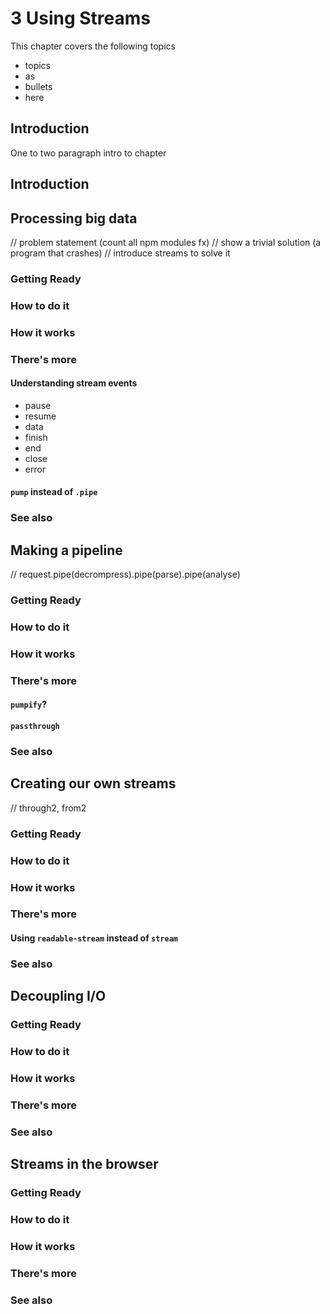 # 3 Using Streams

This chapter covers the following topics

* topics
* as
* bullets
* here

## Introduction

One to two paragraph intro to chapter

## Introduction

## Processing big data

// problem statement (count all npm modules fx)
// show a trivial solution (a program that crashes)
// introduce streams to solve it

### Getting Ready

### How to do it

### How it works

### There's more

#### Understanding stream events

* pause
* resume
* data
* finish
* end
* close
* error

#### `pump` instead of `.pipe`

### See also

## Making a pipeline

// request.pipe(decrompress).pipe(parse).pipe(analyse)

### Getting Ready

### How to do it

### How it works

### There's more

#### `pumpify`?

#### `passthrough`

### See also

## Creating our own streams

// through2, from2

### Getting Ready

### How to do it

### How it works

### There's more

#### Using `readable-stream` instead of `stream`

### See also

## Decoupling I/O

### Getting Ready

### How to do it

### How it works

### There's more

### See also

## Streams in the browser

### Getting Ready

### How to do it

### How it works

### There's more

### See also
